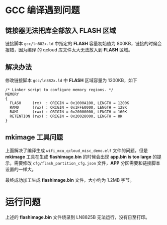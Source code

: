 # GCC 编译遇到问题

## 链接器无法把库全部放入 **FLASH** 区域
链接脚本 `gcc/ln882x.ld` 中指定的 **FLASH** 容量初始值为 800KB，链接的时候会报错，因为编译
的 qcloud 库文件太大无法放入到 **FLASH** 区域。

## 解决办法
修改链接脚本 `gcc/ln882x.ld` 中 **FLASH** 区域容量为 1200KB，如下

```
/* Linker script to configure memory regions. */
MEMORY
{
  FLASH     (rx)  : ORIGIN = 0x1000A100, LENGTH = 1200K
  RAM0      (rwx) : ORIGIN = 0x1FFE0000, LENGTH = 128K
  RAM1      (rwx) : ORIGIN = 0x20000000, LENGTH = 160K
  RETENTION (rwx) : ORIGIN = 0x20028000, LENGTH = 8K
}
```

## mkimage 工具问题

上面解决了编译生成 `wifi_mcu_qcloud_misc_demo.elf` 文件的问题，但是 **mkimage** 工具在生成 **flashimage.bin** 的时候会出现 **app.bin is too large** 的提示，需要修改 `cfg/flash_partition_cfg.json` 文件，**APP** 分区需要和链接脚本设置的一样大。

最终成功加工生成 **flashimage.bin** 文件，大小约为 1.2MB 字节。

# 运行问题

上述的 **flashimage.bin** 文件烧录到 LN8825B 无法运行，没有日至打印。
